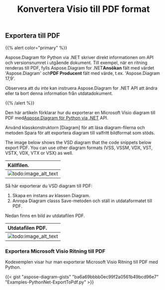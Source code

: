 ﻿---
title:  Konvertera Visio till PDF format
linktitle: Konvertera Visio till PDF
type: docs
weight: 10
url: /sv/python-net/convert-visio-to-pdf/
description: Det här ämnet visar hur du Aspose.Diagram tillåter att konvertera Visio till PDF format. Konvertera VSD, VSS, VDW, VST, VSDX, VSSX, VSTX, VSDM, VSTM.
---
## **Exportera till PDF**
{{% alert color="primary" %}}

 Aspose.Diagram för Python via .NET skriver direkt informationen om API och versionsnumret i utgående dokument. Till exempel, när en ritning renderas till PDF, fylls Aspose.Diagram for .NET**Ansökan** fält med värdet 'Aspose.Diagram' och**PDF Producent** fält med värde, t.ex. 'Aspose.Diagram 17,9'.

Observera att du inte kan instruera Aspose.Diagram for .NET API att ändra eller ta bort denna information från utdatadokument.

{{% /alert %}}

 Den här artikeln förklarar hur du exporterar en Microsoft Visio diagram till PDF med[Aspose.Diagram för Python via .NET](https://products.aspose.com/diagram/python-net/) API.

Använd klasskonstruktorn [Diagram] för att läsa diagram-filerna och metoden Spara för att exportera diagram till valfritt bildformat som stöds.

The image below shows the VSD diagram that the code snippets below export PDF. You can use other diagram formats (VSS, VSSM, VDX, VST, VSTX, VDX, VTX or VSX) as well.

|**Källfilen.**|
|:- |
|![todo:image_alt_text](how-to-convert-a-visio-diagram_1.png)|


Så här exporterar du VSD diagram till PDF:

1. Skapa en instans av klassen Diagram.
1. Anropa Diagram classs Save-metoden och ställ in utdataformatet till PDF.

Nedan finns en bild av utdatafilen PDF.

|**Utdatafilen PDF.**|
|:- |
|![todo:image_alt_text](how-to-convert-a-visio-diagram_2.png)|
### **Exportera Microsoft Visio Ritning till PDF**
Kodexemplen visar hur man exporterar Microsoft Visio Ritning till PDF med Python.

{{< gist "aspose-diagram-gists" "ba6a69bbbb0ec99f2a0561b49bcd96e7" "Examples-PythonNet-ExportToPdf.py" >}}
